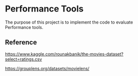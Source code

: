 # Performance Tools

The purpose of this project is to implement the code to evaluate Performance tools.



## Reference
https://www.kaggle.com/rounakbanik/the-movies-dataset?select=ratings.csv

https://grouplens.org/datasets/movielens/
